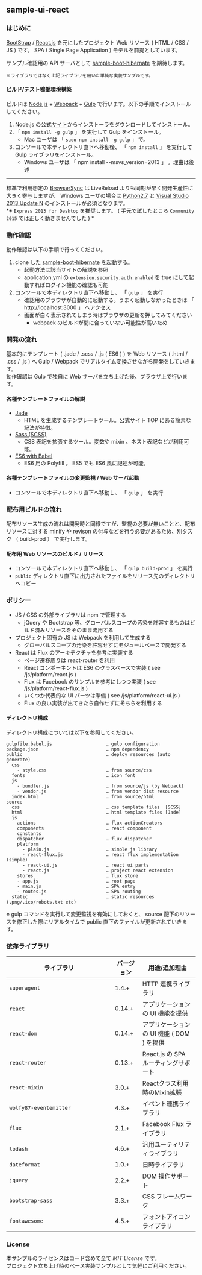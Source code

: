 sample-ui-react
---

### はじめに

[BootStrap](http://getbootstrap.com/) / [React.js](https://facebook.github.io/react/) を元にしたプロジェクト Web リソース ( HTML / CSS / JS ) です。 SPA ( Single Page Application ) モデルを前提としています。  

サンプル確認用の API サーバとして [sample-boot-hibernate](https://github.com/jkazama/sample-boot-hibernate) を期待します。

`※ライブラリではなく上記ライブラリを用いた単純な実装サンプルです。`

#### ビルド/テスト稼働環境構築

ビルドは [Node.js](http://nodejs.jp/) + [Webpack](https://webpack.github.io/) + [Gulp](http://gulpjs.com/) で行います。以下の手順でインストールしてください。

1. Node.js の[公式サイト](http://nodejs.jp/)からインストーラをダウンロードしてインストール。
1. 「 `npm install -g gulp` 」 を実行して Gulp をインストール。
    - Mac ユーザは 「 `sudo npm install -g gulp` 」 で。
1. コンソールで本ディレクトリ直下へ移動後、 「 `npm install` 」 を実行して Gulp ライブラリをインストール。
    - Windows ユーザは 「 npm install --msvs_version=2013 」 。理由は後述

---

標準で利用想定の [BrowserSync](http://www.browsersync.io/) は LiveReload よりも同期が早く開発生産性に大きく寄与しますが、 Windows ユーザの場合は [Python2.7](https://www.python.org/) と [Visual Studio 2013 Update N](https://www.visualstudio.com/downloads/download-visual-studio-vs) のインストールが必須となります。  
*※ `Express 2013 for Desktop` を推奨します。 ( 手元で試したところ `Community 2015` では正しく動きませんでした ) *

### 動作確認

動作確認は以下の手順で行ってください。

1. clone した [sample-boot-hibernate](https://github.com/jkazama/sample-boot-hibernate) を起動する。
    - 起動方法は該当サイトの解説を参照
    - application.yml の `extension.security.auth.enabled` を true にして起動すればログイン機能の確認も可能
1. コンソールで本ディレクトリ直下へ移動し、 「 `gulp` 」 を実行
    - 確認用のブラウザが自動的に起動する。うまく起動しなかったときは 「 http://localhost:3000 」 へアクセス
    - 画面が白く表示されてしまう時はブラウザの更新を押してみてください
        - webpack のビルドが間に合っていない可能性が高いため

### 開発の流れ

基本的にテンプレート ( .jade / .scss / .js ( ES6 ) ) を Web リソース ( .html / .css / .js ) へ Gulp / Webpack でリアルタイム変換させながら開発をしていきます。  
動作確認は Gulp で独自に Web サーバを立ち上げた後、ブラウザ上で行います。  

#### 各種テンプレートファイルの解説

- [Jade](http://jade-lang.com/)
    - HTML を生成するテンプレートツール。公式サイト TOP にある簡素な記法が特徴。
- [Sass (SCSS)](http://sass-lang.com/)
    - CSS 表記を拡張するツール。変数や mixin 、ネスト表記などが利用可能。
- [ES6 with Babel](https://babeljs.io/)
    - ES6 用の Polyfill 。 ES5 でも ES6 風に記述が可能。

#### 各種テンプレートファイルの変更監視 / Web サーバ起動

+ コンソールで本ディレクトリ直下へ移動し、 「 `gulp` 」 を実行

### 配布用ビルドの流れ

配布リソース生成の流れは開発時と同様ですが、監視の必要が無いことと、配布リソースに対する minify や revison の付与などを行う必要があるため、別タスク （ build-prod ） で実行します。

#### 配布用 Web リソースのビルド / リリース

+ コンソールで本ディレクトリ直下へ移動し、 「 `gulp build-prod` 」 を実行
+ `public` ディレクトリ直下に出力されたファイルをリリース先のディレクトリへコピー

### ポリシー

- JS / CSS の外部ライブラリは npm で管理する
    - jQuery や Bootstrap 等、グローバルスコープの汚染を許容するものはビルド済みリソースをそのまま流用する
- プロジェクト固有の JS は Webpack を利用して生成する
    - グローバルスコープの汚染を許容せずにモジュールベースで開発する
- React は Flux のアーキテクチャを参考に実装する
    - ページ遷移周りは react-router を利用
    - React コンポーネントは ES6 のクラスベースで実装 ( see /js/platform/react.js )
    - Flux は Facebook のサンプルを参考にしつつ実装 ( see /js/platform/react-flux.js )
    - いくつか代表的な UI パーツは準備 ( see /js/platform/react-ui.js )
    - Flux の良い実装が出てきたら自作せずにそちらを利用する

#### ディレクトリ構成

ディレクトリ構成については以下を参照してください。

```
gulpfile.babel.js                    … gulp configuration
package.json                         … npm dependency
public                               … deploy resources (auto generate)
  css
    - style.css                      … from source/css
  fonts                              … icon font
  js
    - bundler.js                     … from source/js (by Webpack)
    - vendor.js                      … from vendor dist resource
  index.html                         … from source/html
source
  css                                … css template files  [SCSS]
  html                               … html template files [Jade]
  js
    actions                          … flux actionCreators
    components                       … react component
    constants
    dispatcher                       … flux dispatcher
    platform
      - plain.js                     … simple js library
      - react-flux.js                … react flux implementation (simple)
      - react-ui.js                  … react ui parts
      - react.js                     … project react extension
    stores                           … flux store
    - app.js                         … root page
    - main.js                        … SPA entry
    - routes.js                      … SPA routing
  static                             … static resources (.png/.ico/robots.txt etc)
```

※ gulp コマンドを実行して変更監視を有効にしておくと、 source 配下のリソースを修正した際にリアルタイムで public 直下のファイルが更新されていきます。

### 依存ライブラリ

| ライブラリ               | バージョン | 用途/追加理由 |
| ----------------------- | -------- | ------------- |
| `superagent`              | 1.4.+    | HTTP 連携ライブラリ |
| `react`　　　　　　　　　　　　　　  | 0.14.+    | アプリケーションの UI 機能を提供 |
| `react-dom`　　　　　　　　　　  | 0.14.+    | アプリケーションの UI 機能 ( DOM ) を提供 |
| `react-router`           | 0.13.+    | React.js の SPA ルーティングサポート |
| `react-mixin`             | 3.0.+    | Reactクラス利用時のMixin拡張 |
| `wolfy87-eventemitter`   | 4.3.+     | イベント連携ライブラリ |
| `flux`                   | 2.1.+     | Facebook Flux ライブラリ |
| `lodash` 　　　　　　　　　　　　  | 4.6.+    | 汎用ユーティリティライブラリ |
| `dateformat`　　　　　　　　　  | 1.0.+    | 日時ライブラリ |
| `jquery`                | 2.2.+     | DOM 操作サポート |
| `bootstrap-sass`         | 3.3.+    | CSS フレームワーク |
| `fontawesome`             | 4.5.+    | フォントアイコンライブラリ |

### License

本サンプルのライセンスはコード含めて全て *MIT License* です。  
プロジェクト立ち上げ時のベース実装サンプルとして気軽にご利用ください。
